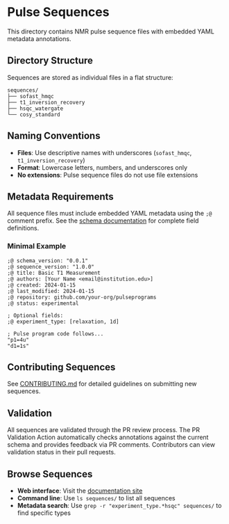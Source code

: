 # Pulse Sequences

This directory contains NMR pulse sequence files with embedded YAML metadata annotations.

## Directory Structure

Sequences are stored as individual files in a flat structure:

```
sequences/
├── sofast_hmqc
├── t1_inversion_recovery
├── hsqc_watergate
└── cosy_standard
```

## Naming Conventions

- **Files**: Use descriptive names with underscores (`sofast_hmqc`, `t1_inversion_recovery`)
- **Format**: Lowercase letters, numbers, and underscores only
- **No extensions**: Pulse sequence files do not use file extensions

## Metadata Requirements

All sequence files must include embedded YAML metadata using the `;@` comment prefix. See the [schema documentation](../schemas/current) for complete field definitions.

### Minimal Example

```bruker
;@ schema_version: "0.0.1"
;@ sequence_version: "1.0.0"
;@ title: Basic T1 Measurement
;@ authors: [Your Name <email@institution.edu>]
;@ created: 2024-01-15
;@ last_modified: 2024-01-15
;@ repository: github.com/your-org/pulseprograms
;@ status: experimental

; Optional fields:
;@ experiment_type: [relaxation, 1d]

; Pulse program code follows...
"p1=4u"
"d1=1s"
```

## Contributing Sequences

See [CONTRIBUTING.md](../CONTRIBUTING.md) for detailed guidelines on submitting new sequences.

## Validation

All sequences are validated through the PR review process. The PR Validation Action automatically checks annotations against the current schema and provides feedback via PR comments. Contributors can view validation status in their pull requests.

## Browse Sequences

- **Web interface**: Visit the [documentation site](https://your-org.github.io/pulseprograms/sequences/)
- **Command line**: Use `ls sequences/` to list all sequences
- **Metadata search**: Use `grep -r "experiment_type.*hsqc" sequences/` to find specific types